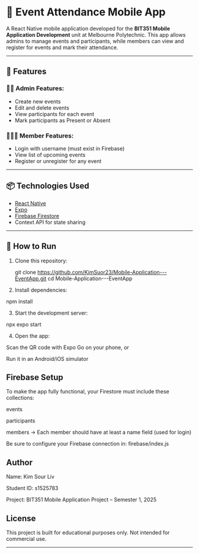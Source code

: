 # 📱 Event Attendance Mobile App

A React Native mobile application developed for the **BIT351 Mobile Application Development** unit at Melbourne Polytechnic. This app allows admins to manage events and participants, while members can view and register for events and mark their attendance.

---

## 🚀 Features

### 👨‍💼 Admin Features:
- Create new events
- Edit and delete events
- View participants for each event
- Mark participants as Present or Absent

### 🧑‍🤝‍🧑 Member Features:
- Login with username (must exist in Firebase)
- View list of upcoming events
- Register or unregister for any event

---

## 📦 Technologies Used

- [React Native](https://reactnative.dev/)
- [Expo](https://expo.dev/)
- [Firebase Firestore](https://firebase.google.com/docs/firestore)
- Context API for state sharing

---

## 🔧 How to Run

1. Clone this repository:
   
   git clone https://github.com/KimSuor23/Mobile-Application---EventApp.git
   cd Mobile-Application---EventApp
   
2. Install dependencies:

npm install

3. Start the development server:

npx expo start

4. Open the app:

Scan the QR code with Expo Go on your phone, or

Run it in an Android/iOS simulator

## Firebase Setup
To make the app fully functional, your Firestore must include these collections:

events

participants

members
→ Each member should have at least a name field (used for login)

Be sure to configure your Firebase connection in: firebase/index.js

## Author
Name: Kim Sour Liv

Student ID: s1525783

Project: BIT351 Mobile Application Project – Semester 1, 2025

## License
This project is built for educational purposes only. Not intended for commercial use.

---



    
